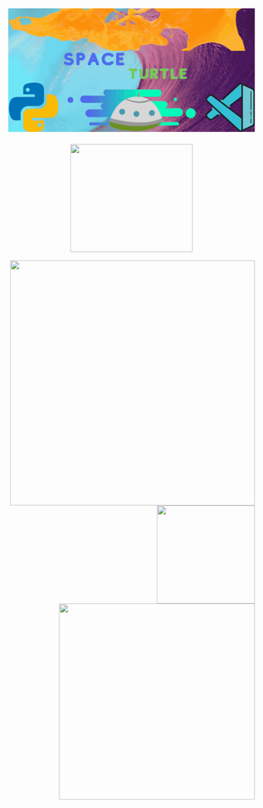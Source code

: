 # ![image](https://github.com/Space-Turtle0/Space-Turtle0/blob/main/Space.gif)

<p align="center">
  <img width="250" height="220" src="https://img.shields.io/badge/Current IDE:-Visual Studio Code-informational?style=flat&logo=<LOGO_NAME>&logoColor=white&color=2bbc8a">
</p>

<img align="right" width="500" height="500" src="https://github-readme-stats.vercel.app/api?username=Space-Turtle0&show_icons=true&theme=onedark">

<img align="right" width="200" height="200" src="https://github-readme-stats.vercel.app/api/top-langs/?username=Space-Turtle0&theme=dark">

<img align="right" width="400" height="400" src="https://github-readme-stats.vercel.app/api/pin/?username=MRP-PortalBot&repo=PortalBot&theme=dark">




